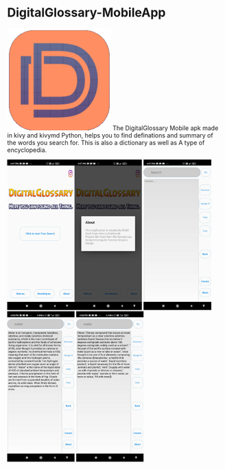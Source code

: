 # DigitalGlossary-MobileApp
![picture](screenshots/icon.png)
The DigitalGlossary Mobile apk made in kivy and kivymd Python, helps you to find definations and summary of the words you search for. This is also a dictionary as well as A type of encyclopedia.

<img height="350" src="https://raw.githubusercontent.com/MohitDevli/DigitalGlossary-MobileApp/main/screenshots/Screenshot_2020-12-26-16-07-39-521_org.digitalglossary.digitalglossarypro.digitalglossarypro.jpg"/><img height="350" src="https://raw.githubusercontent.com/MohitDevli/DigitalGlossary-MobileApp/main/screenshots/Screenshot_2020-12-26-16-07-43-648_org.digitalglossary.digitalglossarypro.digitalglossarypro.jpg"/> <img height="350" src="https://raw.githubusercontent.com/MohitDevli/DigitalGlossary-MobileApp/main/screenshots/Screenshot_2020-12-26-16-07-48-018_org.digitalglossary.digitalglossarypro.digitalglossarypro.jpg"/> <img height="350" src="https://raw.githubusercontent.com/MohitDevli/DigitalGlossary-MobileApp/main/screenshots/Screenshot_2020-12-26-16-08-35-257_org.digitalglossary.digitalglossarypro.digitalglossarypro.jpg"/> <img height="350" src="https://raw.githubusercontent.com/MohitDevli/DigitalGlossary-MobileApp/main/screenshots/Screenshot_2020-12-26-16-08-49-674_org.digitalglossary.digitalglossarypro.digitalglossarypro.jpg"/> 
